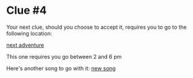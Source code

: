 # Clue #4

Your next clue, should you choose to accept it, requires you to go to the following location: 

[next adventure](https://maps.app.goo.gl/bFHvdmm5rJz3kiSy7)

This one requires you go between 2 and 6 pm

Here's another song to go with it: [new song](https://open.spotify.com/track/0QFbrbUPRqNSq2GKGFYgm7?si=4716e885c5d94a5d)
